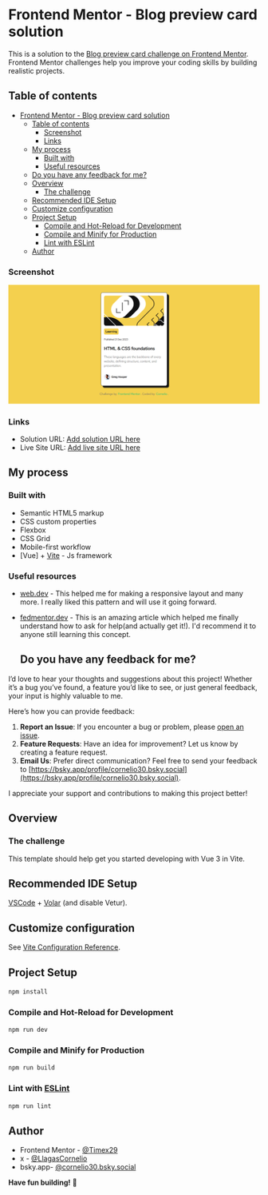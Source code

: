 # Frontend Mentor - Blog preview card solution

This is a solution to the [Blog preview card challenge on Frontend Mentor](https://www.frontendmentor.io/challenges/blog-preview-card-ckPaj01IcS). Frontend Mentor challenges help you improve your coding skills by building realistic projects. 

## Table of contents

- [Frontend Mentor - Blog preview card solution](#frontend-mentor---blog-preview-card-solution)
  - [Table of contents](#table-of-contents)
    - [Screenshot](#screenshot)
    - [Links](#links)
  - [My process](#my-process)
    - [Built with](#built-with)
    - [Useful resources](#useful-resources)
  - [Do you have any feedback for me?](#do-you-have-any-feedback-for-me)
  - [Overview](#overview)
    - [The challenge](#the-challenge)
  - [Recommended IDE Setup](#recommended-ide-setup)
  - [Customize configuration](#customize-configuration)
  - [Project Setup](#project-setup)
    - [Compile and Hot-Reload for Development](#compile-and-hot-reload-for-development)
    - [Compile and Minify for Production](#compile-and-minify-for-production)
    - [Lint with ESLint](#lint-with-eslint)
  - [Author](#author)


### Screenshot

![](/public/preview.jpg)

### Links

- Solution URL: [Add solution URL here](https://your-solution-url.com)
- Live Site URL: [Add live site URL here](https://your-live-site-url.com)

## My process

### Built with

- Semantic HTML5 markup
- CSS custom properties
- Flexbox
- CSS Grid
- Mobile-first workflow
- [Vue] + [Vite](https://vuejs.org/) -  Js framework  



### Useful resources

- [web.dev](https://web.dev/) - This helped me for making a responsive layout and many more. I really liked this pattern and will use it going forward.
- [fedmentor.dev](https://fedmentor.dev/) - This is an amazing article which helped me finally understand how to ask for help(and actually get it!). I'd recommend it to anyone still learning this concept.


  ## Do you have any feedback for me?

I’d love to hear your thoughts and suggestions about this project! Whether it’s a bug you’ve found, a feature you’d like to see, or just general feedback, your input is highly valuable to me.

Here’s how you can provide feedback:

1. **Report an Issue**: If you encounter a bug or problem, please [open an issue](https://github.com/Timex29/tip-calculator-app/issues).
2. **Feature Requests**: Have an idea for improvement? Let us know by creating a feature request.
3. **Email Us**: Prefer direct communication? Feel free to send your feedback to [https://bsky.app/profile/cornelio30.bsky.social](https://bsky.app/profile/cornelio30.bsky.social).

I appreciate your support and contributions to making this project better!


## Overview

### The challenge

This template should help get you started developing with Vue 3 in Vite.

## Recommended IDE Setup

[VSCode](https://code.visualstudio.com/) + [Volar](https://marketplace.visualstudio.com/items?itemName=Vue.volar) (and disable Vetur).

## Customize configuration

See [Vite Configuration Reference](https://vite.dev/config/).

## Project Setup

```sh
npm install
```

### Compile and Hot-Reload for Development

```sh
npm run dev
```

### Compile and Minify for Production

```sh
npm run build
```

### Lint with [ESLint](https://eslint.org/)

```sh
npm run lint
```

## Author
- Frontend Mentor - [@Timex29](https://www.frontendmentor.io/profile/Timex29)
- x - [@LlagasCornelio](https://x.com/LlagasCornelio)
- bsky.app- [@cornelio30.bsky.social](https://bsky.app/profile/cornelio30.bsky.social)

**Have fun building!** 🚀